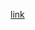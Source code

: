 [link](https://stackoverflow.com/questions/53422407/different-cuda-versions-shown-by-nvcc-and-nvidia-smi)
